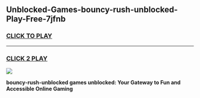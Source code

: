 
## Unblocked-Games-bouncy-rush-unblocked-Play-Free-7jfnb
<h3>
<a href="https://premium76.site?title=bouncy-rush-unblocked&ref=23A">CLICK TO PLAY</a></h3>
<hr>

<h3>
<a href="https://premium76.site?title=bouncy-rush-unblocked&ref=23A">CLICK 2 PLAY</a>
  
</h3>

<a href="https://premium76.site?title=bouncy-rush-unblocked&ref=23A"><img src="https://clearcache.store/games.png"></a>


**bouncy-rush-unblocked games unblocked: Your Gateway to Fun and Accessible Online Gaming**
